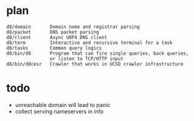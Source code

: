 # plan

    d8/domain       Domain name and registrar parsing
    d8/packet       DNS packet parsing
    d8/client       Async UDP4 DNS client
    d8/term         Interactive and recursive terminal for a task
    d8/tasks        Common query logics
    d8/bin/d8       Program that can fire single queries, back queries, 
                    or listen to TCP/HTTP input
    d8/bin/d8cesr   Crawler that works in UCSD crawler infrastructure

# todo

- unreachable domain will lead to panic
- collect serving nameservers in info

